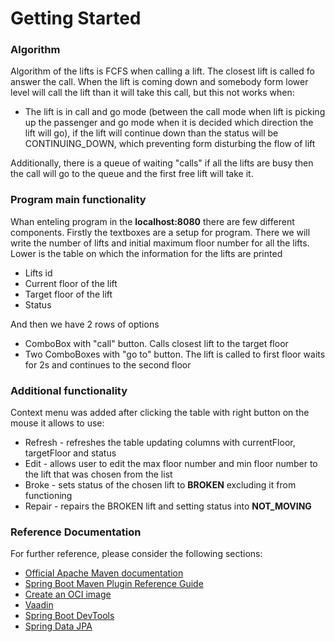 # Getting Started

### Algorithm
Algorithm of the lifts is FCFS when calling a lift. The closest lift is called fo answer the call. When the lift is coming down and somebody form lower level will call the lift than it will take this call, but this not works when:
* The lift is in call and go mode (between the call mode when lift is picking up the passenger and go mode when it is decided which direction the lift will go), if the lift will continue down than the status will be CONTINUING_DOWN, which preventing form disturbing the flow of lift

Additionally, there is a queue of waiting "calls" if all the lifts are busy then the call will go to the queue and the first free lift will take it.

### Program main functionality
Whan enteling program in the **localhost:8080** there are few different components. Firstly the textboxes are a setup for program. There we will write the number of lifts and initial maximum floor number for all the lifts. Lower is the table on which the information for the lifts are printed
* Lifts id
* Current floor of the lift
* Target floor of the lift
* Status

And then we have 2 rows of options
* ComboBox with "call" button. Calls closest lift to the target floor
* Two ComboBoxes with  "go to" button. The lift is called to first floor waits for 2s and continues to the second floor

### Additional functionality
Context menu was added after clicking the table with right button on the mouse it allows to use:
* Refresh - refreshes the table updating columns with currentFloor, targetFloor and status
* Edit - allows user to edit the max floor number and min floor number to the lift that was chosen from the list
* Broke - sets status of the chosen lift to **BROKEN** excluding it from functioning
* Repair - repairs the BROKEN lift and setting status into **NOT_MOVING**

### Reference Documentation
For further reference, please consider the following sections:

* [Official Apache Maven documentation](https://maven.apache.org/guides/index.html)
* [Spring Boot Maven Plugin Reference Guide](https://docs.spring.io/spring-boot/docs/3.2.5/maven-plugin/reference/html/)
* [Create an OCI image](https://docs.spring.io/spring-boot/docs/3.2.5/maven-plugin/reference/html/#build-image)
* [Vaadin](https://vaadin.com/docs)
* [Spring Boot DevTools](https://docs.spring.io/spring-boot/docs/3.2.5/reference/htmlsingle/index.html#using.devtools)
* [Spring Data JPA](https://docs.spring.io/spring-boot/docs/3.2.5/reference/htmlsingle/index.html#data.sql.jpa-and-spring-data)


